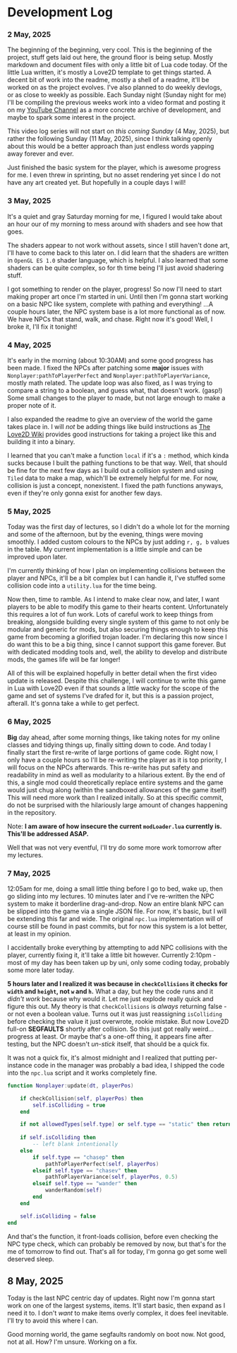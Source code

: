 # Development Log
<!-- A day-to-day log of my existence as this is developed -->

### 2 May, 2025

The beginning of the beginning, very cool. This is the beginning of the project, stuff gets laid out here, the ground floor is being setup. Mostly markdown and document files with only a little bit of Lua code today. Of the little Lua written, it's mostly a Love2D template to get things started. A decent bit of work into the readme, mostly a shell of a readme, it'll be worked on as the project evolves. I've also planned to do weekly devlogs, or as close to weekly as possible. Each Sunday night (Sunday night for me) I'll be compiling the previous weeks work into a video format and posting it on my [YouTube Channel]() as a more concrete archive of development, and maybe to spark some interest in the project.

This video log series will not start on *this coming Sunday* (4 May, 2025), but rather the following Sunday (11 May, 2025), since I think talking openly about this would be a better approach than just endless words yapping away forever and ever.

Just finished the basic system for the player, which is awesome progress for me. I even threw in sprinting, but no asset rendering yet since I do not have any art created yet. But hopefully in a couple days I will!

### 3 May, 2025

It's a quiet and gray Saturday morning for me, I figured I would take about an hour our of my morning to mess around with shaders and see how that goes.

The shaders appear to not work without assets, since I still haven't done art, I'll have to come back to this later on. I did learn that the shaders are written in `OpenGL ES 1.0` shader language, which is helpful. I also learned that some shaders can be quite complex, so for th time being I'll just avoid shadering stuff.

I got something to render on the player, progress! So now I'll need to start making proper art once I'm started in uni. Until then I'm gonna start working on a basic NPC like system, complete with pathing and everything! ...A couple hours later, the NPC system base is a lot more functional as of now. We have NPCs that stand, walk, and chase. Right now it's good! Well, I broke it, I'll fix it tonight!

### 4 May, 2025

It's early in the morning (about 10:30AM) and some good progress has been made. I fixed the NPCs after patching some **major** issues with `Nonplayer:pathToPlayerPerfect` and `Nonplayer:pathToPlayerVariance`, mostly math related. The update loop was also fixed, as I was trying to compare a string to a boolean, and guess what, that doesn't work. (gasp!) Some small changes to the player to made, but not large enough to make a proper note of it.

I also expanded the readme to give an overview of the world the game takes place in. I will *not* be adding things like build instructions as [The Love2D Wiki](https://love2d.org/wiki) provides good instructions for taking a project like this and building it into a binary.

I learned that you can't make a function `local` if it's a `:` method, which kinda sucks because I built the pathing functions to be that way. Well, that should be fine for the next few days as I build out a collision system and using `Tiled` data to make a map, which'll be extremely helpful for me. For now, collision is just a concept, nonexistent. I fixed the path functions anyways, even if they're only gonna exist for another few days.

### 5 May, 2025

Today was the first day of lectures, so I didn't do a whole lot for the morning and some of the afternoon, but by the evening, things were moving smoothly. I added custom colours to the NPCs by just adding `r, g, b` values in the table. My current implementation is a little simple and can be improved upon later.

I'm currently thinking of how I plan on implementing collisions between the player and NPCs, it'll be a bit complex but I can handle it, I've stuffed some collision code into a `utility.lua` for the time being.

Now then, time to ramble. As I intend to make clear now, and later, I want players to be able to modify this game to their hearts content. Unfortunately this requires a lot of fun work. Lots of careful work to keep things from breaking, alongside building every single system of this game to not only be modular and generic for mods, but also securing things enough to keep this game from becoming a glorified trojan loader. I'm declaring this now since I do want this to be a big thing, since I cannot support this game forever. But with dedicated modding tools and, well, the ability to develop and distribute mods, the games life will be far longer!

All of this will be explained hopefully in better detail when the first video update is released. Despite this challenge, I will continue to write this game in Lua with Love2D even if that sounds a little wacky for the scope of the game and set of systems I've drafed for it, but this is a passion project, afterall. It's gonna take a while to get perfect.

### 6 May, 2025

**Big** day ahead, after some morning things, like taking notes for my online classes and tidying things up, finally sitting down to code. And today I finally start the first re-write of large portions of game code. Right now, I only have a couple hours so I'll be re-writing the player as it is top priority, I will focus on the NPCs afterwards. This re-write has put safety and readability in mind as well as modularity to a hilarious extent. By the end of this, a single mod could theoretically replace entire systems and the game would just chug along (within the sandboxed allowances of the game itself) This will need more work than I realized initally. So at this specific commit, do not be surprised with the hilariously large amount of changes happening in the repository.

Note: **I am aware of how insecure the current `modLoader.lua` currently is. This'll be addressed ASAP.**

Well that was not very eventful, I'll try do some more work tomorrow after my lectures.

### 7 May, 2025

12:05am for me, doing a small little thing before I go to bed, wake up, then go sliding into my lectures. 10 minutes later and I've re-written the NPC system to make it borderline drag-and-drop. Now an entire blank NPC can be slipped into the game via a single JSON file. For now, it's basic, but I will be extending this far and wide. The original `npc.lua` implementation will of course still be found in past commits, but for now this system is a lot better, at least in my opinion.

I accidentally broke everything by attempting to add NPC collisions with the player, currently fixing it, it'll take a little bit however. Currently 2:10pm - most of my day has been taken up by uni, only some coding today, probably some more later today.

**5 hours later and I realized it was because in `checkCollisions` it checks for `width` and `height`, not `w` and `h`.** What a day, but hey the code runs and it *didn't work* because why would it. Let me just explode really quick and figure this out. My theory is that `checkCollisions` is *always* returning false - or not even a boolean value. Turns out it was just reassigning `isColliding` before checking the value it just overwrote, rookie mistake. But now Love2D full-on **SEGFAULTS** shortly after collision. So this just got really weird... progress at least. Or maybe that's a one-off thing, it appears fine after testing, but the NPC doesn't *un-stick* itself, that should be a quick fix.

It was not a quick fix, it's almost midnight and I realized that putting per-instance code in the manager was probably a bad idea, I shipped the code into the `npc.lua` script and it works completely fine.

```lua
function Nonplayer:update(dt, playerPos)

    if checkCollision(self, playerPos) then
        self.isColliding = true
    end

    if not allowedTypes[self.type] or self.type == "static" then return end
    
    if self.isColliding then
        -- left blank intentionally
    else
        if self.type == "chasep" then
            pathToPlayerPerfect(self, playerPos)
        elseif self.type == "chasev" then
            pathToPlayerVariance(self, playerPos, 0.5)
        elseif self.type == "wander" then
            wanderRandom(self)
        end
    end

    self.isColliding = false
end
```

And that's the function, it front-loads collision, before even checking the NPC type check, which can probably be removed by now, but that's for the me of tomorrow to find out. That's all for today, I'm gonna go get some well deserved sleep.

## 8 May, 2025

Today is the last NPC centric day of updates. Right now I'm gonna start work on one of the largest systems, items. It'll start basic, then expand as I need it to. I don't *want* to make items overly complex, it does feel inevitable. I'll try to avoid this where I can.

Good morning world, the game segfaults randomly on boot now. Not good, not at all. How? I'm unsure. Working on a fix.